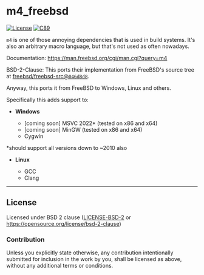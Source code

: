 m4_freebsd
==========
[![License](https://img.shields.io/badge/License-BSD_2--Clause-blue.svg)](https://opensource.org/licenses/BSD-2-Clause)
[![C89](https://img.shields.io/badge/C-89-blue)](https://en.wikipedia.org/wiki/C89_(C_version))

`m4` is one of those annoying dependencies that is used in build systems. It's also an arbitrary macro language, but that's not used as often nowadays.

Documentation: https://man.freebsd.org/cgi/man.cgi?query=m4

BSD-2-Clause: This ports their implementation from FreeBSD's source tree at [freebsd/freebsd-src@`046d8d8`](https://github.com/freebsd/freebsd-src/commit/046d8d89ed1956944b12ec4f0580c30bc202bbfb).

Anyway, this ports it from FreeBSD to Windows, Linux and others.

Specifically this adds support to:

- **Windows**

  - [coming soon] MSVC 2022* (tested on x86 and x64)
  - [coming soon] MinGW (tested on x86 and x64)
  - Cygwin

*should support all versions down to ~2010 also

- **Linux**

  - GCC
  - Clang

---

## License

Licensed under BSD 2 clause ([LICENSE-BSD-2](LICENSE-BSD) or <https://opensource.org/license/bsd-2-clause>)

### Contribution

Unless you explicitly state otherwise, any contribution intentionally submitted
for inclusion in the work by you, shall be licensed as above, without any
additional terms or conditions.
